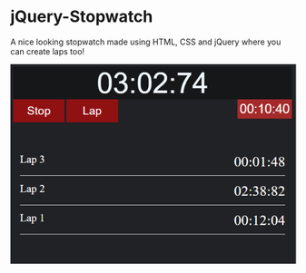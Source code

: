 # jQuery-Stopwatch
A nice looking stopwatch made using HTML, CSS and jQuery where you can create laps too!

![Screenshot](screenshot1.PNG)
